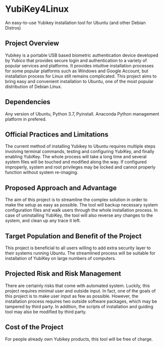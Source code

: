 # YubiKey4Linux
An easy-to-use Yubikey installation tool for Ubuntu (and other Debian Distros)  

## Project Overview
Yubikey is a portable USB based biometric authentication device developed by Yubico that provides secure login and authentication to a variety of popular services and platforms. It provides intuitive installation processes for some popular platforms such as Windows and Google Account, but installation process for Linux still remains complicated. This project aims to bring easy and convenient installation to Ubuntu, one of the most popular distribution of Debian Linux.  

## Dependencies
Any version of Ubuntu, Python 3.7, Pyinstall. Anaconda Python management platform in prefered.  

## Official Practices and Limitations

The current method of installing Yubikey to Ubuntu requires multiple steps involving terminal commands, testing and configuring YubiKey, and finally enabling YubiKey. The whole process will take a long time and several system files will be touched and modified along the way. If configured improperly, system and root privileges may be locked and cannot properly function without system re-imaging.  

## Proposed Approach and Advantage

The aim of this project is to streamline the complex solution in order to make the setup as easy as possible. The tool will backup necessary system configuration files and walk users through the whole installation process. In case of uninstalling YubiKey, the tool will also reverse any changes to the system, and clean up any trace it left.  

## Target Population and Benefit of the Project

This project is beneficial to all users willing to add extra security layer to their systems running Ubuntu. The streamlined process will be suitable for installation of YubiKey on large numbers of computers.  

## Projected Risk and Risk Management

There are certainly risks that come with automated system. Luckily, this project requires minimal user and outside input. In fact, one of the goals of this project is to make user input as few as possible. However, the installation process requires two outside software packages, which may be tampered by third party. In addition, the scripts of installation and guiding tool may also be modified by third party.  

## Cost of the Project

For people already own Yubikey products, this tool will be free of charge.  

